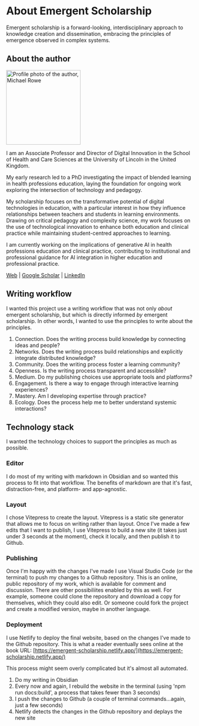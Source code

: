 # About Emergent Scholarship

Emergent scholarship is a forward-looking, interdisciplinary approach to knowledge creation and dissemination, embracing the principles of emergence observed in complex systems.

## About the author

<img src="/media/Michael-Rowe-profile.png" alt="Profile photo of the author, Michael Rowe" class="right-aligned-image" style="width: 200px; ">

I am an Associate Professor and Director of Digital Innovation in the School of Health and Care Sciences at the University of Lincoln in the United Kingdom.

My early research led to a PhD investigating the impact of blended learning in health professions education, laying the foundation for ongoing work exploring the intersection of technology and pedagogy.

My scholarship focuses on the transformative potential of digital technologies in education, with a particular interest in how they influence relationships between teachers and students in learning environments. Drawing on critical pedagogy and complexity science, my work focuses on the use of technological innovation to enhance both education and clinical practice while maintaining student-centred approaches to learning.

I am currently working on the implications of generative AI in health professions education and clinical practice, contributing to institutional and professional guidance for AI integration in higher education and professional practice.

[Web](https://www.mrowe.co.za/blog/) | [Google Scholar](https://scholar.google.com/citations?user=H6CN3yAAAAAJ&hl=en) | [LinkedIn](https://www.linkedin.com/in/michael-rowe-0a6b814/)

## Writing workflow

I wanted this project use a writing workflow that was not only *about* emergent scholarship, but which is directly informed *by* emergent scholarship. In other words, I wanted to use the principles to write about the principles.

1. Connection. Does the writing process build knowledge by connecting ideas and people?
2. Networks. Does the writing process build relationships and explicitly integrate distributed knowledge?
3. Community. Does the writing process foster a learning community?
4. Openness. Is the writing process transparent and accessible?
5. Medium. Do my publishing choices use appropriate tools and platforms?
6. Engagement. Is there a way to engage through interactive learning experiences?
7. Mastery. Am I developing expertise through practice?
8. Ecology. Does the process help me to better understand systemic interactions?

## Technology stack

I wanted the technology choices to support the principles as much as possible.

### Editor

I do most of my writing with markdown in Obsidian and so wanted this process to fit into that workflow. The benefits of markdown are that it's fast, distraction-free, and platform- and app-agnostic.

### Layout

I chose Vitepress to create the layout. Vitepress is a static site generator that allows me to focus on writing rather than layout. Once I've made a few edits that I want to publish, I use Vitepress to build a new site (it takes just under 3 seconds at the moment), check it locally, and then publish it to Github.

### Publishing

Once I'm happy with the changes I've made I use Visual Studio Code (or the terminal) to push my changes to a Github repository. This is an online, public repository of my work, which is available for comment and discussion. There are other possibiliites enabled by this as well. For example, someone could clone the repository and download a copy for themselves, which they could also edit. Or someone could fork the project and create a modified version, maybe in another language.

### Deployment

I use Netlify to deploy the final website, based on the changes I've made to the Github repository. This is what a reader eventually sees online at the book URL: [https://emergent-scholarship.netlify.app/](https://emergent-scholarship.netlify.app/)

This process might seem overly complicated but it's almost all automated.

1. Do my writing in Obsidian
2. Every now and again, I rebuild the website in the terminal (using 'npm run docs:build', a process that takes fewer than 3 seconds)
3. I push the changes to Github (a couple of terminal commands...again, just a few seconds)
4. Netlify detects the changes in the Github repository and deplays the new site
